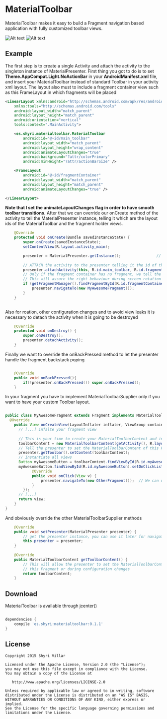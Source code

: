 # MaterialToolbar
MaterialToolbar makes it easy to build a Fragment navigation based application with fully customized toolbar views.

![Alt text](/images/demo-portrait.gif?raw=true) ![Alt text](/images/demo-landscape.gif?raw=true)

## Example
The first step is to create a single Activity and attach the activity to the singleton instance of MaterialPresenter.
First thing you got to do is to set **Theme.AppCompat.Light.NoActionBar** in your **AndroidManifest.xml** file, 
and insert your MaterialToolbar instead of standard Toolbar in your activity xml layout. The layout also must to include
a fragment container view such as this FrameLayout in which fragments will be placed


```xml
<LinearLayout xmlns:android="http://schemas.android.com/apk/res/android"
    xmlns:tools="http://schemas.android.com/tools"
    android:layout_width="match_parent"
    android:layout_height="match_parent"
    android:orientation="vertical"
    tools:context=".MainActivity">

    <es.shyri.materialtoolbar.MaterialToolbar
        android:id="@+id/main_toolbar"
        android:layout_width="match_parent"
        android:layout_height="wrap_content"
        android:animateLayoutChanges="true"
        android:background="?attr/colorPrimary"
        android:minHeight="?attr/actionBarSize" />

    <FrameLayout
        android:id="@+id/fragmentContainer"
        android:layout_width="match_parent"
        android:layout_height="match_parent"
        android:animateLayoutChanges="true" />

</LinearLayout>

```
**Note that I set the animateLayoutChanges flag in order to have smooth toolbar transitions.**
After that we can override our onCreate method of the activity to tell the MaterialPresenter instance, telling it which are 
the layout ids of the MaterialToolbar and the fragment holder views.

```java
    @Override
    protected void onCreate(Bundle savedInstanceState) {
        super.onCreate(savedInstanceState);
        setContentView(R.layout.activity_main);

        presenter = MaterialPresenter.getInstance();                // get the instance of our presenter
        
        // ATTACH the activity to the presenter telling it the id of the MaterialToolbar and the view holding the Fragments
        presenter.attachActivity(this, R.id.main_toolbar, R.id.fragmentContainer);  
        // Only if the fragment container has no fragment, we tell the MaterialPresenter to navigate to a new Fragment instance
        // This will assure the right behaviour during screen rotation and other configuration changes
        if (getFragmentManager().findFragmentById(R.id.fragmentContainer) == null) {
            presenter.navigateTo(new MyAwesomeFragment());
        }
    }
        
```

Also for roation, other configuration changes and to avoid view leaks it is necessary to detach the activity when it is going to be destroyed

```java
    @Override
    protected void onDestroy() {
        super.onDestroy();
        presenter.detachActivity();
    }
```

Finally we want to override the onBackPressed method to let the presenter handle the fragment backstack poping


```java

    @Override
    public void onBackPressed(){
        if(!presenter.onBackPressed()) super.onBackPressed();
    }

```

In your fragment you have to implement MaterialToolbarSupplier only if you want to have your custom Toolbar layout.


```java

public class MyAwesomeFragment extends Fragment implements MaterialToolbarSupplier {
  @Override
    public View onCreateView(LayoutInflater inflater, ViewGroup container, Bundle savedInstanceState) {
      // [...] infalte your fragment view
      
      // This is your time to create your MaterialToolbarContent and instantiate the views.
      toolbarContent = new MaterialToolbarContent(getActivity(), R.layout.my_awesome_toolbar);
      // Tell the presenter to set the MaterialToolbarContent of this Fragment.
      presenter.getToolbar().setContent(toolbarContent);
      // Instantiate all views
      Button myAwesomeButton = toolbarContent.findViewById(R.id.myAwesomeButton);
      myAwesomeButton.findViewById(R.id.myAwesomeButton).setOnClickListener(new View.OnClickListener() {
            @Override
            public void onClick(View v) {
                presenter.navigateTo(new OtherFragment());  // We can use the presenter this Fragment to navigate to others.
            }
        });
      // [...]
      return view;
    }
}
```
And obviously override the other MaterialToolbarSupplier methods
```java
    @Override
    public void setPresenter(MaterialPresenter presenter) {
        // get the presenter instance, you can use it later for navigate to children Fragments.
        this.presenter = presenter;
    }
    
    @Override
    public MaterialToolbarContent getToolbarContent() {
        // This will allow the presenter to set the MaterialToolbarContent when user navigates back to 
        // this Fragment or during configuration changes
        return toolbarContent;
    }
```

## Download
MaterialToolbar is available through jcenter()
```gradle

dependencies {
    compile 'es.shyri:materialtoolbar:0.1.1'
}
```
License
-------

    Copyright 2015 Shyri Villar

    Licensed under the Apache License, Version 2.0 (the "License");
    you may not use this file except in compliance with the License.
    You may obtain a copy of the License at

       http://www.apache.org/licenses/LICENSE-2.0

    Unless required by applicable law or agreed to in writing, software
    distributed under the License is distributed on an "AS IS" BASIS,
    WITHOUT WARRANTIES OR CONDITIONS OF ANY KIND, either express or implied.
    See the License for the specific language governing permissions and
    limitations under the License.
